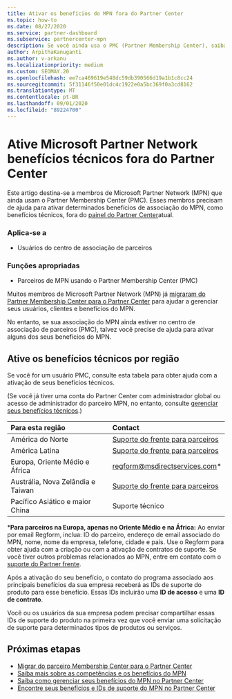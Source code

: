 ```yaml
---
title: Ativar os benefícios do MPN fora do Partner Center
ms.topic: how-to
ms.date: 08/27/2020
ms.service: partner-dashboard
ms.subservice: partnercenter-mpn
description: Se você ainda usa o PMC (Partner Membership Center), saiba quem entrar em contato para ajudar a ativar seus benefícios de suporte técnico do MPN e fornecer as IDs de suporte do benefício.
author: ArpithaKanuganti
ms.author: v-arkanu
ms.localizationpriority: medium
ms.custom: SEOMAY.20
ms.openlocfilehash: ee7ca469619e548dc59db390566d19a1b1c8cc24
ms.sourcegitcommit: 5f31146f50e01dc4c1922e0a5bc369f0a3cd8162
ms.translationtype: MT
ms.contentlocale: pt-BR
ms.lasthandoff: 09/01/2020
ms.locfileid: "89224700"
---
```

# <a name="activate-microsoft-partner-network-technical-benefits-outside-of-partner-center"></a>Ative Microsoft Partner Network benefícios técnicos fora do Partner Center

Este artigo destina-se a membros de Microsoft Partner Network (MPN) que ainda usam o Partner Membership Center (PMC). Esses membros precisam de ajuda para ativar determinados benefícios de associação do MPN, como benefícios técnicos, fora do [painel do Partner Center](https://partner.microsoft.com/dashboard)atual.

### <a name="applies-to"></a>Aplica-se a

- Usuários do centro de associação de parceiros

### <a name="appropriate-roles"></a>Funções apropriadas

- Parceiros de MPN usando o Partner Membership Center (PMC)

Muitos membros de Microsoft Partner Network (MPN) já [migraram do Partner Membership Center para o Partner Center](prepare-pmc-pc-migration.md) para ajudar a gerenciar seus usuários, clientes e benefícios do MPN.

No entanto, se sua associação do MPN ainda estiver no centro de associação de parceiros (PMC), talvez você precise de ajuda para ativar alguns dos seus benefícios do MPN.

## <a name="activate-technical-benefits-by-region"></a>Ative os benefícios técnicos por região

Se você for um usuário PMC, consulte esta tabela para obter ajuda com a ativação de seus benefícios técnicos.

(Se você já tiver uma conta do Partner Center com administrador global ou acesso de administrador do parceiro MPN, no entanto, consulte [gerenciar seus benefícios técnicos](manage-your-partner-network-benefits.md#manage-technical-benefits).)

|Para esta região  | Contact |
|:--------|:------------|
|América do Norte  | [Suporte do frente para parceiros](https://partner.microsoft.com/support?issueid=300-0042)  |
|América Latina  | [Suporte do frente para parceiros](https://partner.microsoft.com/support?issueid=300-0042)  |
|Europa, Oriente Médio e África  | [regform@msdirectservices.com](mailto:regform@msdirectservices.com)*  |
|Austrália, Nova Zelândia e Taiwan  | [Suporte do frente para parceiros](https://partner.microsoft.com/support?issueid=300-0042)  |
|Pacífico Asiático e maior China  | Suporte técnico  |

\***Para parceiros na Europa, apenas no Oriente Médio e na África:** Ao enviar por email Regform, inclua: ID do parceiro, endereço de email associado do MPN, nome, nome da empresa, telefone, cidade e país. Use o Regform para obter ajuda com a criação ou com a ativação de contratos de suporte. Se você tiver outros problemas relacionados ao MPN, entre em contato com o [suporte do Partner frente](https://partner.microsoft.com/support?issueid=300-0042).

Após a ativação do seu benefício, o contato do programa associado aos principais benefícios da sua empresa receberá as IDs de suporte do produto para esse benefício. Essas IDs incluirão uma **ID de acesso** e uma **ID de contrato**. 

Você ou os usuários da sua empresa podem precisar compartilhar essas IDs de suporte do produto na primeira vez que você enviar uma solicitação de suporte para determinados tipos de produtos ou serviços.

## <a name="next-steps"></a>Próximas etapas

- [Migrar do parceiro Membership Center para o Partner Center](prepare-pmc-pc-migration.md)
- [Saiba mais sobre as competências e os benefícios do MPN](learn-about-competencies.md)
- [Saiba como gerenciar seus benefícios do MPN no Partner Center](manage-your-partner-network-benefits.md)
- [Encontre seus benefícios e IDs de suporte do MPN no Partner Center](mpn-find-benefits.md)
